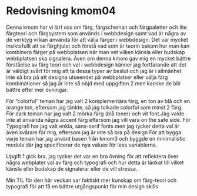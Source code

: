 ---
---
Redovisning kmom04
=========================

Denna kmom har vi lärt oss om färg, färgscheman och färgpaletter och lite färgteori och färgsystem som används i webbdesign samt vad är några av de verktyg vi kan använda för att välja  färger i webbdesign. Det var mycket insiktsfullt att se färghjulet och förstå vad som är teorin bakom hur man kan kombinera färger på webbplatsen när man vet vilken känsla eller budskap webbplatsen ska signalera. Även om denna kmom gav mig en mycket bättre förståelse av färg teori och  val i webbdesign känner jag fortfarande att det är väldigt svårt för mig att ta dessa typer av beslut och jag är i allmänhet inte så bra på att designa utseendet på webbplatser eller välja färg kombinationer så jag är inte så nöjd med uppgiften 2 men kanske de blir bättre efter mer övningar. 

För ”colorful” teman har jag valt 2 komplementära färg, en ton av blå och en orange ton, eftersom jag tänkte, så jag tolkade colorful som minst 2 färg. För dark teman har jag valt 2 mörka färg (blå toner) och vit font.Jag valde inte at använda några accent färg eftersom jag vill vara on the safe side. 
För Typografi har jag valt enkla, sans-serif fonts men jag tycker detta val är även svårare för mig, eftersom jag är inte så bra på design
För att bygga varje teman har jag använt basen från kmom3 och byggde en minimalistic module där jag specificerar de nya values för less variablerna.

Upgift 1 gick bra, jag tycker det var en bra övning för att reflektera över några webplater val av färg och typografi och hur detta är länkat till vilket känsla eller budskap de signalerar eller de vill stressa.

Min TIL för den här veckan var faktiskt mer kunskap om färg-teori och typografi för att få en bättre utgångspunkt för min design skills
